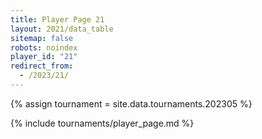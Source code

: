 ```yaml
---
title: Player Page 21
layout: 2021/data_table
sitemap: false
robots: noindex
player_id: "21"
redirect_from:
  - /2023/21/
---
```

{% assign tournament = site.data.tournaments.202305 %}

{% include tournaments/player_page.md %}
